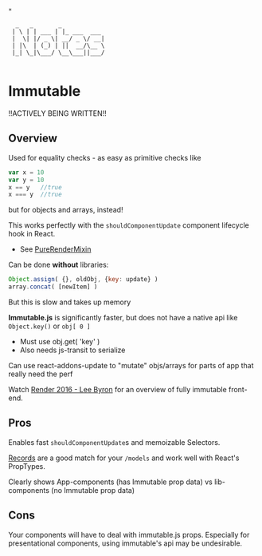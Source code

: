 ```
*

  _   _       _            
 | \ | | ___ | |_ ___  ___
 |  \| |/ _ \| __/ _ \/ __|
 | |\  | (_) | ||  __/\__ \
 |_| \_|\___/ \__\___||___/


```

# Immutable

!!ACTIVELY BEING WRITTEN!!

## Overview

Used for equality checks - as easy as primitive checks like
```js
var x = 10
var y = 10
x == y   //true
x === y  //true
```

but for objects and arrays, instead!

This works perfectly with the `shouldComponentUpdate` component lifecycle hook in React.
  - See [PureRenderMixin](https://facebook.github.io/react/docs/pure-render-mixin.html)


Can be done __without__ libraries:
```js
Object.assign( {}, oldObj, {key: update} )
array.concat( [newItem] )
```

But this is slow and takes up memory

__Immutable.js__ is significantly faster, but does not have a native api like `Object.key()` or `obj[ 0 ]`
  - Must use obj.get( 'key' )
  - Also needs js-transit to serialize

Can use react-addons-update to "mutate" objs/arrays for parts of app that really need the perf

Watch [Render 2016 - Lee Byron](https://vimeo.com/album/3953264/video/166790294) for an overview of fully immutable front-end.

## Pros
Enables fast `shouldComponentUpdate`s and memoizable Selectors.

[Records](https://facebook.github.io/immutable-js/docs/#/Record) are a good match for your `/models` and work well with React's PropTypes.

Clearly shows App-components (has Immutable prop data) vs lib-components (no Immutable prop data)

## Cons
Your components will have to deal with immutable.js props. Especially for presentational components, using immutable's api may be undesirable.
